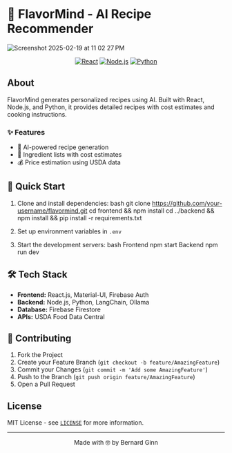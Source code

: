 # 🍳 FlavorMind - AI Recipe Recommender

![Screenshot 2025-02-19 at 11 02 27 PM](https://github.com/user-attachments/assets/65cad857-e0aa-433f-becf-cfbd2bacf7e7)


<div align="center">

[![React](https://img.shields.io/badge/React-20232A?style=for-the-badge&logo=react&logoColor=61DAFB)](https://reactjs.org/)
[![Node.js](https://img.shields.io/badge/Node.js-43853D?style=for-the-badge&logo=node.js&logoColor=white)](https://nodejs.org/)
[![Python](https://img.shields.io/badge/Python-14354C?style=for-the-badge&logo=python&logoColor=white)](https://www.python.org/)

</div>

## About

FlavorMind generates personalized recipes using AI. Built with React, Node.js, and Python, it provides detailed recipes with cost estimates and cooking instructions.

### ✨ Features

- 🤖 AI-powered recipe generation
- 🧾 Ingredient lists with cost estimates
- 💰 Price estimation using USDA data

## 🚀 Quick Start

1. Clone and install dependencies:
   bash
git clone https://github.com/your-username/flavormind.git
cd frontend && npm install
cd ../backend && npm install && pip install -r requirements.txt

2. Set up environment variables in `.env`
3. Start the development servers:
   bash
Frontend
npm start
Backend
npm run dev

## 🛠️ Tech Stack

- **Frontend:** React.js, Material-UI, Firebase Auth
- **Backend:** Node.js, Python, LangChain, Ollama
- **Database:** Firebase Firestore
- **APIs:** USDA Food Data Central




## 🤝 Contributing

1. Fork the Project
2. Create your Feature Branch (`git checkout -b feature/AmazingFeature`)
3. Commit your Changes (`git commit -m 'Add some AmazingFeature'`)
4. Push to the Branch (`git push origin feature/AmazingFeature`)
5. Open a Pull Request

## License

MIT License - see [`LICENSE`](LICENSE) for more information.

---
<div align="center">
  Made with 🤓 by Bernard Ginn
</div>
